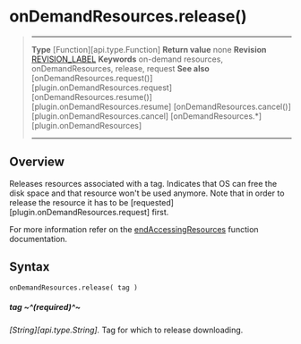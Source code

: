 # onDemandResources.release()

> --------------------- ------------------------------------------------------------------------------------------
> __Type__              [Function][api.type.Function]
> __Return value__      none
> __Revision__          [REVISION_LABEL](REVISION_URL)
> __Keywords__          on-demand resources, onDemandResources, release, request
> __See also__          [onDemandResources.request()][plugin.onDemandResources.request]
>						[onDemandResources.resume()][plugin.onDemandResources.resume]
>						[onDemandResources.cancel()][plugin.onDemandResources.cancel]
>                       [onDemandResources.*][plugin.onDemandResources]
> --------------------- ------------------------------------------------------------------------------------------


## Overview

Releases resources associated with a tag. Indicates that OS can free the disk space and that resource won't be used anymore. Note that in order to release the resource it has to be [requested][plugin.onDemandResources.request] first.

For more information refer on the [endAccessingResources](https://developer.apple.com/documentation/foundation/nsbundleresourcerequest/1614843-endaccessingresources?language=objc) function documentation.


## Syntax

	onDemandResources.release( tag )

##### tag ~^(required)^~
_[String][api.type.String]._ Tag for which to release downloading.
